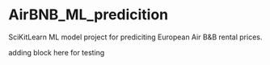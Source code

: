 # AirBNB_ML_predicition
SciKitLearn ML model project for prediciting European Air B&B rental prices. 


adding block here for testing
